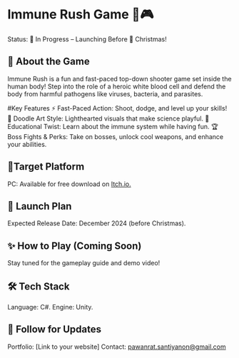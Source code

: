 # Immune Rush Game 💉🎮
Status: 🚧 In Progress – Launching Before 🎄 Christmas!

## 🌟 About the Game
Immune Rush is a fun and fast-paced top-down shooter game set inside the human body! Step into the role of a heroic white blood cell and defend the body from harmful pathogens like viruses, bacteria, and parasites.

#Key Features
⚡ Fast-Paced Action: Shoot, dodge, and level up your skills!
🎨 Doodle Art Style: Lighthearted visuals that make science playful.
🧬 Educational Twist: Learn about the immune system while having fun.
🏆 Boss Fights & Perks: Take on bosses, unlock cool weapons, and enhance your abilities.
   
## 🎯Target Platform
PC: Available for free download on [Itch.io.](https://itch.io/)

## 📅 Launch Plan
Expected Release Date: December 2024 (before Christmas).

## ✨ How to Play (Coming Soon)
Stay tuned for the gameplay guide and demo video!

## 🛠️ Tech Stack
Language: C#.
Engine: Unity.

## 📢 Follow for Updates
Portfolio: [Link to your website]
Contact: pawanrat.santiyanon@gmail.com


